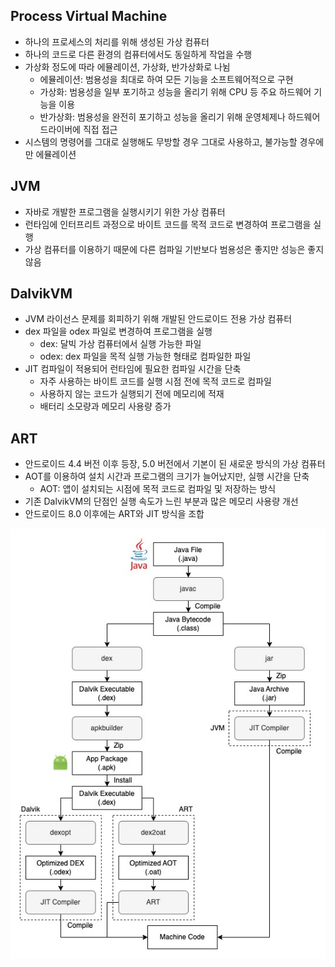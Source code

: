 ## Process Virtual Machine
- 하나의 프로세스의 처리를 위해 생성된 가상 컴퓨터
- 하나의 코드로 다른 환경의 컴퓨터에서도 동일하게 작업을 수행
- 가상화 정도에 따라 에뮬레이션, 가상화, 반가상화로 나뉨
  - 에뮬레이션: 범용성을 최대로 하여 모든 기능을 소프트웨어적으로 구현
  - 가상화: 범용성을 일부 포기하고 성능을 올리기 위해 CPU 등 주요 하드웨어 기능을 이용
  - 반가상화: 범용성을 완전히 포기하고 성능을 올리기 위해 운영체제나 하드웨어 드라이버에 직접 접근
- 시스템의 명령어를 그대로 실행해도 무방할 경우 그대로 사용하고, 불가능할 경우에만 에뮬레이션

## JVM
- 자바로 개발한 프로그램을 실행시키기 위한 가상 컴퓨터
- 런타임에 인터프리트 과정으로 바이트 코드를 목적 코드로 변경하여 프로그램을 실행
- 가상 컴퓨터를 이용하기 때문에 다른 컴파일 기반보다 범용성은 좋지만 성능은 좋지 않음

## DalvikVM
- JVM 라이선스 문제를 회피하기 위해 개발된 안드로이드 전용 가상 컴퓨터
- dex 파일을 odex 파일로 변경하여 프로그램을 실행
  - dex: 달빅 가상 컴퓨터에서 실행 가능한 파일
  - odex: dex 파일을 목적 실행 가능한 형태로 컴파일한 파일
- JIT 컴파일이 적용되어 런타임에 필요한 컴파일 시간을 단축
  - 자주 사용하는 바이트 코드를 실행 시점 전에 목적 코드로 컴파일
  - 사용하지 않는 코드가 실행되기 전에 메모리에 적재
  - 배터리 소모량과 메모리 사용량 증가

## ART
- 안드로이드 4.4 버전 이후 등장, 5.0 버전에서 기본이 된 새로운 방식의 가상 컴퓨터
- AOT를 이용하여 설치 시간과 프로그램의 크기가 늘어났지만, 실행 시간을 단축
  - AOT: 앱이 설치되는 시점에 목적 코드로 컴파일 및 저장하는 방식
- 기존 DalvikVM의 단점인 실행 속도가 느린 부분과 많은 메모리 사용량 개선
- 안드로이드 8.0 이후에는 ART와 JIT 방식을 조합

![runtime](https://github.com/devetude/interview-question-android/blob/master/img/runtime.jpg?raw=true)
